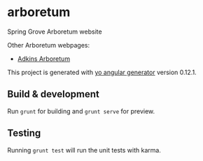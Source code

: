 # arboretum

Spring Grove Arboretum website

Other Arboretum webpages:
- [Adkins Arboretum](http://www.adkinsarboretum.org)

This project is generated with [yo angular generator](https://github.com/yeoman/generator-angular)
version 0.12.1.

## Build & development

Run `grunt` for building and `grunt serve` for preview.

## Testing

Running `grunt test` will run the unit tests with karma.

